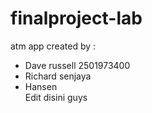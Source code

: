 # finalproject-lab
atm app
created by : <br>
- Dave russell 2501973400 <br>
- Richard senjaya <br>
- Hansen <br>
Edit disini guys <br>
